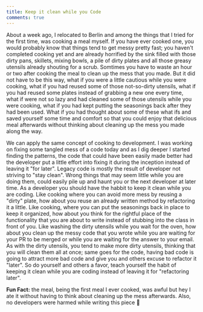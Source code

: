 ```yaml
---
title: Keep it clean while you Code
comments: true
---
```

About a week ago, I relocated to Berlin and among the things that I tried for the first time, was cooking a meal myself. If you have ever cooked one, you would probably know that things tend to get messy pretty fast; you haven't completed cooking yet and are already horrified by the sink filled with those dirty pans, skillets, mixing bowls, a pile of dirty plates and all those greasy utensils already shouting for a scrub. Somtimes you have to waste an hour or two after cooking the meal to clean up the mess that you made. But it did not have to be this way, what if you were a little cautious while you were cooking, what if you had reused some of those not-so-dirty utensils, what if you had reused some plates instead of grabbing a new one every time, what if were not so lazy and had cleaned some of those utensils while you were cooking, what if you had kept putting the seasonings back after they had been used. What if you had thought about some of these what ifs and saved yourself some time and comfort so that you could enjoy that delicious meal afterwards without thinking about cleaning up the mess you made along the way.

We can apply the same concept of cooking to development. I was working on fixing some tangled mess of a code today and as I dig deeper I started finding the patterns, the code that could have been easily made better had the developer put a little effort into fixing it during the inception instead of leaving it "for later". Legacy code is mostly the result of developer not striving to "stay clean". Wrong things that may seem little while you are doing them, could easily pile up and haunt you or the next developer at later time. As a developer you should have the habbit to keep it clean while you are coding. Like cooking where you can avoid more mess by reusing a "dirty" plate, how about you reuse an already written method by refactoring it a little. Like cooking, where you can put the seasonings back in place to keep it organized, how about you think for the rightful place of the functionality that you are about to write instead of stubbing into the class in front of you. Like washing the dirty utensils while you wait for the oven, how about you clean up the messy code that you wrote while you are waiting for your PR to be merged or while you are waiting for the answer to your email. As with the dirty utensils, you tend to make more dirty utensils, thinking that you will clean them all at once; same goes for the code, having bad code is going to attract more bad code and give you and others excuse to refactor it "later". So do yourself and others a favor, teach yourself the habit of keeping it clean while you are coding instead of leaving it for "refactoring later".

**Fun Fact:** the meal, being the first meal I ever cooked, was awful but hey I ate it without having to think about cleaning up the mess afterwards. Also, no developers were harmed while writing this piece 🙌
